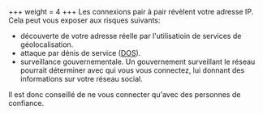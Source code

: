 +++
weight = 4
+++
Les connexions pair à pair révèlent votre adresse IP. Cela peut vous exposer aux risques suivants:
- découverte de votre adresse réelle par l'utilisatioin de services de géolocalisation.
- attaque par dénis de service ([DOS](https://fr.wikipedia.org/wiki/Attaque_par_d%C3%A9ni_de_service)).
- surveillance gouvernementale. Un gouvernement surveillant le réseau pourrait déterminer avec qui vous vous connectez, lui donnant des informations sur votre réseau social.
  
Il est donc conseillé de ne vous connecter qu'avec des personnes de confiance.